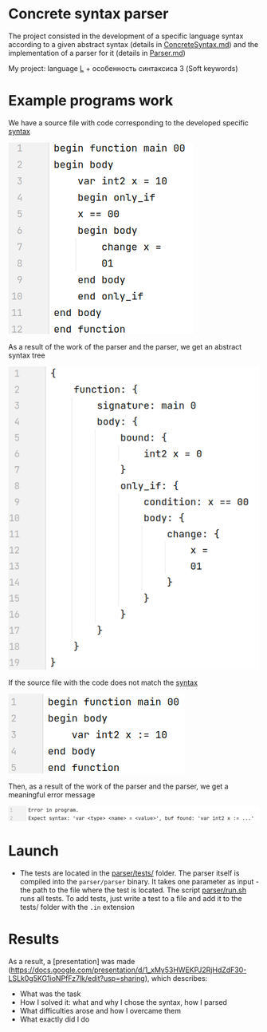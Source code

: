 # Concrete syntax parser

The project consisted in the development of a specific language syntax according to a given abstract syntax (details in [ConcreteSyntax.md](tasks/ConcreteSyntax.md)) and the implementation of a parser for it (details in [Parser.md](tasks/Parser.md))

My project: language [L](lang/L.md) + особенность синтаксиса 3 (Soft keywords)

# Example programs work

We have a source file with code corresponding to the developed specific [syntax](syntax.txt)

![](artefacts/program.png)

As a result of the work of the parser and the parser, we get an abstract syntax tree

![](artefacts/result.png)

If the source file with the code does not match the [syntax](syntax.txt)

![](artefacts/wrong_program.png)

Then, as a result of the work of the parser and the parser, we get a meaningful error message

![](artefacts/error.png)

# Launch

   * The tests are located in the [parser/tests/](parser/tests/) folder. The parser itself is compiled into the `parser/parser` binary. It takes one parameter as input - the path to the file where the test is located. The script [parser/run.sh](parser/run.sh) runs all tests. To add tests, just write a test to a file and add it to the tests/ folder with the `.in` extension

# Results

As a result, a [presentation] was made (https://docs.google.com/presentation/d/1_xMy53HWEKPJ2RjHdZdF30-LSLk0g5KG1ioNPfFz7lk/edit?usp=sharing), which describes:

* What was the task
* How I solved it: what and why I chose the syntax, how I parsed
* What difficulties arose and how I overcame them
* What exactly did I do

